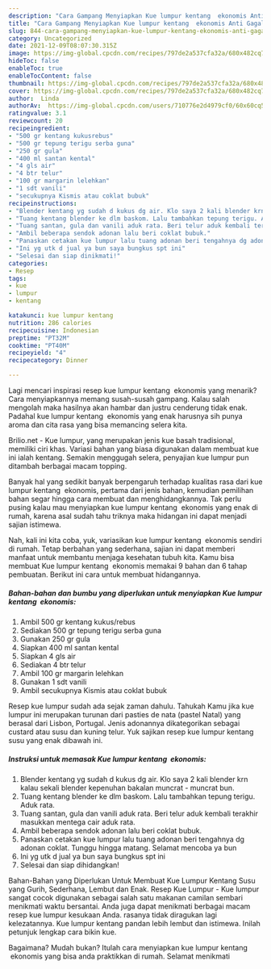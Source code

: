 ```yaml
---
description: "Cara Gampang Menyiapkan Kue lumpur kentang  ekonomis Anti Gagal"
title: "Cara Gampang Menyiapkan Kue lumpur kentang  ekonomis Anti Gagal"
slug: 844-cara-gampang-menyiapkan-kue-lumpur-kentang-ekonomis-anti-gagal
category: Uncategorized
date: 2021-12-09T08:07:30.315Z
image: https://img-global.cpcdn.com/recipes/797de2a537cfa32a/680x482cq70/kue-lumpur-kentang-ekonomis-foto-resep-utama.jpg
hideToc: false
enableToc: true
enableTocContent: false
thumbnail: https://img-global.cpcdn.com/recipes/797de2a537cfa32a/680x482cq70/kue-lumpur-kentang-ekonomis-foto-resep-utama.jpg
cover: https://img-global.cpcdn.com/recipes/797de2a537cfa32a/680x482cq70/kue-lumpur-kentang-ekonomis-foto-resep-utama.jpg
author:  Linda
authorAv:  https://img-global.cpcdn.com/users/710776e2d4979cf0/60x60cq50/avatar.jpg
ratingvalue: 3.1
reviewcount: 20
recipeingredient:
- "500 gr kentang kukusrebus"
- "500 gr tepung terigu serba guna"
- "250 gr gula"
- "400 ml santan kental"
- "4 gls air"
- "4 btr telur"
- "100 gr margarin lelehkan"
- "1 sdt vanili"
- "secukupnya Kismis atau coklat bubuk"
recipeinstructions:
- "Blender kentang yg sudah d kukus dg air. Klo saya 2 kali blender krn kalau sekali blender kepenuhan bakalan muncrat - muncrat bun."
- "Tuang kentang blender ke dlm baskom. Lalu tambahkan tepung terigu. Aduk rata."
- "Tuang santan, gula dan vanili aduk rata. Beri telur aduk kembali terakhir masukkan mentega cair aduk rata."
- "Ambil beberapa sendok adonan lalu beri coklat bubuk."
- "Panaskan cetakan kue lumpur lalu tuang adonan beri tengahnya dg adonan coklat. Tunggu hingga matang. Selamat mencoba ya bun"
- "Ini yg utk d jual ya bun saya bungkus spt ini"
- "Selesai dan siap dinikmati!"
categories:
- Resep
tags:
- kue
- lumpur
- kentang

katakunci: kue lumpur kentang 
nutrition: 286 calories
recipecuisine: Indonesian
preptime: "PT32M"
cooktime: "PT40M"
recipeyield: "4"
recipecategory: Dinner

---
```



Lagi mencari inspirasi resep kue lumpur kentang  ekonomis yang menarik? Cara menyiapkannya memang susah-susah gampang. Kalau salah mengolah maka hasilnya akan hambar dan justru cenderung tidak enak. Padahal kue lumpur kentang  ekonomis yang enak harusnya sih punya aroma dan cita rasa yang bisa memancing selera kita.


Brilio.net - Kue lumpur, yang merupakan jenis kue basah tradisional, memiliki ciri khas. Variasi bahan yang biasa digunakan dalam membuat kue ini ialah kentang. Semakin menggugah selera, penyajian kue lumpur pun ditambah berbagai macam topping.

Banyak hal yang sedikit banyak berpengaruh terhadap kualitas rasa dari kue lumpur kentang  ekonomis, pertama dari jenis bahan, kemudian pemilihan bahan segar hingga cara membuat dan menghidangkannya. Tak perlu pusing kalau mau menyiapkan kue lumpur kentang  ekonomis yang enak di rumah, karena asal sudah tahu triknya maka hidangan ini dapat menjadi sajian istimewa.


Nah, kali ini kita coba, yuk, variasikan kue lumpur kentang  ekonomis sendiri di rumah. Tetap berbahan yang sederhana, sajian ini dapat memberi manfaat untuk membantu menjaga kesehatan tubuh kita. Kamu bisa membuat Kue lumpur kentang  ekonomis memakai 9 bahan dan 6 tahap pembuatan. Berikut ini cara untuk membuat hidangannya.

<!--inarticleads1-->

##### Bahan-bahan dan bumbu yang diperlukan untuk menyiapkan Kue lumpur kentang  ekonomis:

1. Ambil 500 gr kentang kukus/rebus
1. Sediakan 500 gr tepung terigu serba guna
1. Gunakan 250 gr gula
1. Siapkan 400 ml santan kental
1. Siapkan 4 gls air
1. Sediakan 4 btr telur
1. Ambil 100 gr margarin lelehkan
1. Gunakan 1 sdt vanili
1. Ambil secukupnya Kismis atau coklat bubuk


Resep kue lumpur sudah ada sejak zaman dahulu. Tahukah Kamu jika kue lumpur ini merupakan turunan dari pasties de nata (pastel Natal) yang berasal dari Lisbon, Portugal. Jenis adonannya dikategorikan sebagai custard atau susu dan kuning telur. Yuk sajikan resep kue lumpur kentang susu yang enak dibawah ini. 

<!--inarticleads2-->

##### Instruksi untuk memasak Kue lumpur kentang  ekonomis:

1. Blender kentang yg sudah d kukus dg air. Klo saya 2 kali blender krn kalau sekali blender kepenuhan bakalan muncrat - muncrat bun.
1. Tuang kentang blender ke dlm baskom. Lalu tambahkan tepung terigu. Aduk rata.
1. Tuang santan, gula dan vanili aduk rata. Beri telur aduk kembali terakhir masukkan mentega cair aduk rata.
1. Ambil beberapa sendok adonan lalu beri coklat bubuk.
1. Panaskan cetakan kue lumpur lalu tuang adonan beri tengahnya dg adonan coklat. Tunggu hingga matang. Selamat mencoba ya bun
1. Ini yg utk d jual ya bun saya bungkus spt ini
1. Selesai dan siap dihidangkan!

Bahan-Bahan yang Diperlukan Untuk Membuat Kue Lumpur Kentang Susu yang Gurih, Sederhana, Lembut dan Enak. Resep Kue Lumpur - Kue lumpur sangat cocok digunakan sebagai salah satu makanan camilan sembari menikmati waktu bersantai. Anda juga dapat menikmati berbagai macam resep kue lumpur kesukaan Anda. rasanya tidak diragukan lagi kelezatannya. Kue lumpur kentang pandan lebih lembut dan istimewa. Inilah petunjuk lengkap cara bikin kue. 

Bagaimana? Mudah bukan? Itulah cara menyiapkan kue lumpur kentang  ekonomis yang bisa anda praktikkan di rumah. Selamat menikmati
